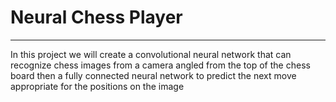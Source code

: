# Neural Chess Player

----

In this project we will create a convolutional neural network that can recognize chess images from a camera angled from the top of the chess board then a fully connected neural network to predict the next move appropriate for the positions on the image

